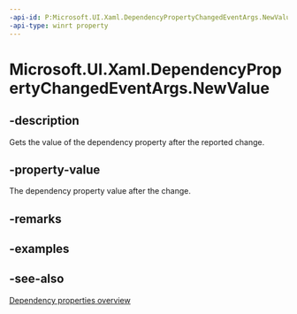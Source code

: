 ```yaml
---
-api-id: P:Microsoft.UI.Xaml.DependencyPropertyChangedEventArgs.NewValue
-api-type: winrt property
---
```


<!-- Property syntax
public object NewValue { get; }
-->

# Microsoft.UI.Xaml.DependencyPropertyChangedEventArgs.NewValue

## -description
Gets the value of the dependency property after the reported change.

## -property-value
The dependency property value after the change.

## -remarks

## -examples

## -see-also
[Dependency properties overview](/windows/uwp/xaml-platform/dependency-properties-overview)
